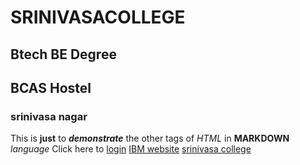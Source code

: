 # SRINIVASACOLLEGE
## Btech BE Degree
## BCAS Hostel
### srinivasa nagar
This is __just__ to ***demonstrate*** the other tags of *HTML* in **MARKDOWN** *language*
Click here to [login](login.html)
[IBM website](http://www.ibm.com)
[srinivasa college](http://www.sunsoifttechies.com)
